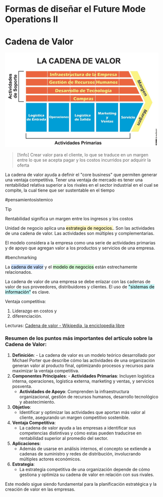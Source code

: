 # Formas de diseñar el Future Mode Operations II

# Cadena de Valor

![](../../../images/cadena_de_valor.jpg)

>[!info] 
Crear valor para el cliente, lo que se traduce en un margen entre lo que se acepta pagar y los costos incurridos por adquirir la oferta

La cadena de valor ayuda a definir el "core business" que permiten generar una ventaja competitiva. Tener una ventaja de mercado es tener una rentabilidad relativa superior a los rivales en el sector industrial en el cual se compite, la cual tiene que ser sustentable en el tiempo

#pensamientosistemico

>[!tip]
>​Rentabilidad significa un margen entre los ingresos y los costos

Unidad de negocio aplica una <mark style="background: #FFF3A3A6;">estrategia de negocios.</mark>. Son las actividades de una cadena de valor. Las actividades son múltiples y complementarias.

El modelo considera a la empresa como una serie de actividades primarias y de apoyo que agregan valor a los productos y servicios de una empresa.

#benchmarking

La <mark style="background: #ADCCFFA6;">cadena de valor</mark>  y el <mark style="background: #BBFABBA6;">modelo de negocios</mark> están estrechamente relacionados.

La cadena de valor de una empresa se debe enlazar con las cadenas de valor de sus proveedores, distribuidores y clientes. El uso de <mark style="background: #ABF7F7A6;">"sistemas de información"</mark> es clave.

Ventaja competitiva: 
 1. Liderazgo en costos y 
 2. diferenciación.


Lecturas: [Cadena de valor - Wikipedia, la enciclopedia libre](https://es.wikipedia.org/wiki/Cadena_de_valor)

### Resumen de los puntos más importantes del artículo sobre la **Cadena de Valor**:

1. **Definición**:
        - La cadena de valor es un modelo teórico desarrollado por Michael Porter que describe cómo las actividades de una organización generan valor al producto final, optimizando procesos y recursos para maximizar la ventaja competitiva.
2. **Componentes Principales**:
       - **Actividades Primarias**: Incluyen logística interna, operaciones, logística externa, marketing y ventas, y servicios posventa.
    - **Actividades de Apoyo**: Comprenden la infraestructura organizacional, gestión de recursos humanos, desarrollo tecnológico y abastecimiento.
3. **Objetivo**:
    - Identificar y optimizar las actividades que aportan más valor al cliente, asegurando un margen competitivo sostenible.
4. **Ventaja Competitiva**:
    - La cadena de valor ayuda a las empresas a identificar sus competencias distintivas y cómo estas pueden traducirse en rentabilidad superior al promedio del sector.
5. **Aplicaciones**:
    - Además de usarse en análisis internos, el concepto se extiende a cadenas de suministro y redes de distribución, involucrando múltiples actores económicos.
6. **Estrategia**:
    - La estrategia competitiva de una organización depende de cómo gestiona y optimiza su cadena de valor en relación con sus rivales.

Este modelo sigue siendo fundamental para la planificación estratégica y la creación de valor en las empresas.


